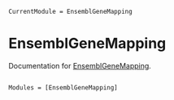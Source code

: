 ```@meta
CurrentModule = EnsemblGeneMapping
```

# EnsemblGeneMapping

Documentation for [EnsemblGeneMapping](https://github.com/damourChris/EnsemblGeneMapping.jl).

```@index
```

```@autodocs
Modules = [EnsemblGeneMapping]
```
